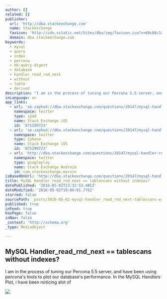 ```yaml
---
author: []
related: []
publisher:
  url: 'http://dba.stackexchange.com'
  name: Stackexchange
  favicon: 'http://cdn.sstatic.net/Sites/dba/img/favicon.ico?v=60c86c1ab344'
  domain: dba.stackexchange.com
keywords:
  - mysql
  - query
  - index
  - percona
  - mk-query-digest
  - database
  - handler_read_rnd_next
  - without
  - table
  - derived
description: "I am in the process of tuning our Percona 5.5 server, and have been using percona's tools to plot our database's performance. In the MySQL Handlers Plot, i have been noticing alot of"
inLanguage: en
app_links:
  - url: 'se-zaphod://dba.stackexchange.com/questions/20147/mysql-handler-read-rnd-next-tablescans-without-indexes'
    namespace: twitter
    type: ipad
    name: Stack Exchange iOS
    id: '871299723'
  - url: 'se-zaphod://dba.stackexchange.com/questions/20147/mysql-handler-read-rnd-next-tablescans-without-indexes'
    namespace: twitter
    type: iphone
    name: Stack Exchange iOS
    id: '871299723'
  - url: 'http://dba.stackexchange.com/questions/20147/mysql-handler-read-rnd-next-tablescans-without-indexes'
    namespace: twitter
    type: googleplay
    name: Stack Exchange Android
    id: com.stackexchange.marvin
isBasedOnUrl: 'http://dba.stackexchange.com/questions/20147/mysql-handler-read-rnd-next-tablescans-without-indexes'
title: MySQL Handler_read_rnd_next == tablescans without indexes?
datePublished: '2016-05-02T23:32:53.481Z'
dateModified: '2016-05-02T19:09:01.776Z'
starred: false
sourcePath: _posts/2016-05-02-mysql-handler_read_rnd_next-tablescans-without-indexes.md
published: true
inFeed: true
hasPage: false
inNav: false
_context: 'http://schema.org'
_type: MediaObject

---
```

<article style=""><h1>MySQL Handler_read_rnd_next == tablescans without indexes?</h1><p>I am in the process of tuning our Percona 5.5 server, and have been using percona's tools to plot our database's performance. In the MySQL Handlers Plot, i have been noticing alot of</p><img src="http://cdn.sstatic.net/Sites/dba/img/apple-touch-icon@2.png?v=246e2cb2439c&amp;a" /></article>